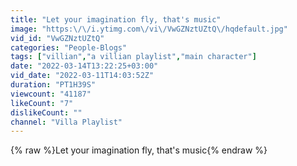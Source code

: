 ```yaml
---
title: "Let your imagination fly, that's music"
image: "https:\/\/i.ytimg.com\/vi\/VwGZNztUZtQ\/hqdefault.jpg"
vid_id: "VwGZNztUZtQ"
categories: "People-Blogs"
tags: ["villian","a villian playlist","main character"]
date: "2022-03-14T13:22:25+03:00"
vid_date: "2022-03-11T14:03:52Z"
duration: "PT1H39S"
viewcount: "41187"
likeCount: "7"
dislikeCount: ""
channel: "Villa Playlist"
---
```

{% raw %}Let your imagination fly, that's music{% endraw %}
